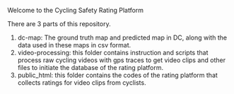 Welcome to the Cycling Safety Rating Platform

There are 3 parts of this repository.
1. dc-map: The ground truth map and predicted map in DC, along with the data used in these maps in csv format. 
2. video-processing: this folder contains instruction and scripts that process raw cycling videos with gps traces to get video clips and other files to initiate the database of the rating platform.
3. public_html: this folder contains the codes of the rating platform that collects ratings for video clips from cyclists.